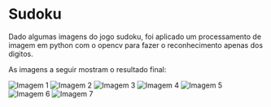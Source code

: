 # Sudoku

Dado algumas imagens do jogo sudoku, foi aplicado um processamento de imagem em python com o opencv para fazer o reconhecimento apenas dos digitos.

As imagens a seguir mostram o resultado final:

![Imagem 1](https://github.com/Murilobdo/Sudoku/blob/master/resultados/sudoku1.PNG)
![Imagem 2](https://github.com/Murilobdo/Sudoku/blob/master/resultados/sudoku2.png)
![Imagem 3](https://github.com/Murilobdo/Sudoku/blob/master/resultados/sudoku3.PNG)
![Imagem 4](https://github.com/Murilobdo/Sudoku/blob/master/resultados/sudoku4.PNG)
![Imagem 5](https://github.com/Murilobdo/Sudoku/blob/master/resultados/sudoku5.PNG)
![Imagem 6](https://github.com/Murilobdo/Sudoku/blob/master/resultados/sudoku6.PNG)
![Imagem 7](https://github.com/Murilobdo/Sudoku/blob/master/resultados/sudoku7.PNG)

